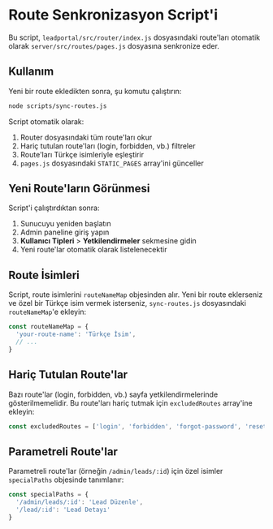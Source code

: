 # Route Senkronizasyon Script'i

Bu script, `leadportal/src/router/index.js` dosyasındaki route'ları otomatik olarak `server/src/routes/pages.js` dosyasına senkronize eder.

## Kullanım

Yeni bir route ekledikten sonra, şu komutu çalıştırın:

```bash
node scripts/sync-routes.js
```

Script otomatik olarak:
1. Router dosyasındaki tüm route'ları okur
2. Hariç tutulan route'ları (login, forbidden, vb.) filtreler
3. Route'ları Türkçe isimleriyle eşleştirir
4. `pages.js` dosyasındaki `STATIC_PAGES` array'ini günceller

## Yeni Route'ların Görünmesi

Script'i çalıştırdıktan sonra:

1. Sunucuyu yeniden başlatın
2. Admin paneline giriş yapın
3. **Kullanıcı Tipleri** > **Yetkilendirmeler** sekmesine gidin
4. Yeni route'lar otomatik olarak listelenecektir

## Route İsimleri

Script, route isimlerini `routeNameMap` objesinden alır. Yeni bir route eklerseniz ve özel bir Türkçe isim vermek isterseniz, `sync-routes.js` dosyasındaki `routeNameMap`'e ekleyin:

```javascript
const routeNameMap = {
  'your-route-name': 'Türkçe İsim',
  // ...
}
```

## Hariç Tutulan Route'lar

Bazı route'lar (login, forbidden, vb.) sayfa yetkilendirmelerinde gösterilmemelidir. Bu route'ları hariç tutmak için `excludedRoutes` array'ine ekleyin:

```javascript
const excludedRoutes = ['login', 'forbidden', 'forgot-password', 'reset-password']
```

## Parametreli Route'lar

Parametreli route'lar (örneğin `/admin/leads/:id`) için özel isimler `specialPaths` objesinde tanımlanır:

```javascript
const specialPaths = {
  '/admin/leads/:id': 'Lead Düzenle',
  '/lead/:id': 'Lead Detayı'
}
```
